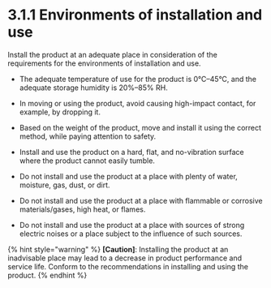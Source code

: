 # 3.1.1 Environments of installation and use

Install the product at an adequate place in consideration of the requirements for the environments of installation and use.

*   The adequate temperature of use for the product is 0°C–45°C, and the adequate storage humidity is 20%–85% RH.


*   In moving or using the product, avoid causing high-impact contact, for example, by dropping it.


*   Based on the weight of the product, move and install it using the correct method, while paying attention to safety.


*   Install and use the product on a hard, flat, and no-vibration surface where the product cannot easily tumble.


*   Do not install and use the product at a place with plenty of water, moisture, gas, dust, or dirt.


*   Do not install and use the product at a place with flammable or corrosive materials/gases, high heat, or flames.


* Do not install and use the product at a place with sources of strong electric noises or a place subject to the influence of such sources.

{% hint style="warning" %}
**\[Caution]**: Installing the product at an inadvisable place may lead to a decrease in product performance and service life. Conform to the recommendations in installing and using the product.
{% endhint %}

